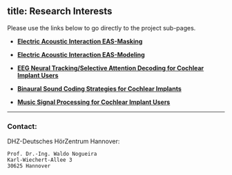 title: Research Interests
---

Please use the links below to go directly to the project sub-pages.


- **[Electric Acoustic Interaction EAS-Masking](https://vianna.uber.space/01_workgroups/nogueira/projects/easprojects/eas.html)**

- **[Electric Acoustic Interaction EAS-Modeling](https://vianna.uber.space/01_workgroups/nogueira/projects/easprojects/easmodeling.html)**

- **[EEG Neural Tracking/Selective Attention Decoding for Cochlear Implant Users](https://www.vianna.de/01_workgroups/nogueira/projects/dsaci.html)**

- **[Binaural Sound Coding Strategies for Cochlear Implants](https://www.vianna.de/01_workgroups/nogueira/projects/binom.html)**

- **[Music Signal Processing for Cochlear Implant Users](https://www.vianna.de/01_workgroups/nogueira/projects/music.html)**




- - -    
### Contact:
DHZ-Deutsches HörZentrum Hannover:

    Prof. Dr.-Ing. Waldo Nogueira
    Karl-Wiechert-Allee 3 
    30625 Hannover    
    
